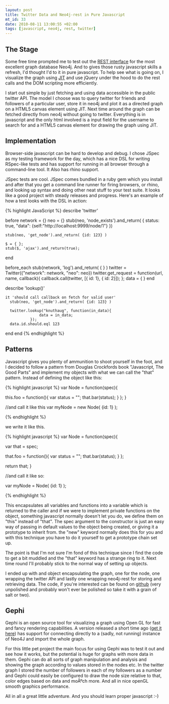 ```yaml
--- 
layout: post
title: Twitter Data and Neo4j-rest in Pure Javascript
mt_id: 33
date: 2010-08-11 13:00:55 +02:00
tags: [javascript, neo4j, rest, twitter]
---
```


## The Stage ##
Some free time prompted me to test out the [REST interface](http://components.neo4j.org/neo4j-rest/) for the most excellent graph database Neo4j. And to gives those rusty javascript skills a refresh, I'd thought I'd to it in pure javascript. To help see what is going on, I visualize the graph using [JIT](http://thejit.org/) and use jQuery under the hood to do the rest calls and the DOM scripting more efficiently. 

I start out simple by just fetching and using data accessible in the public twitter API. The model I choose was to query twitter for friends and followers of a particular user, store it in neo4j and plot it as a directed graph on a HTML5 canvas element using JIT. Next time around the graph can be fetched directly from neo4j without going to twitter. Everything is in javascript and the only html involved is a input field for the username to search for and a HTML5 canvas element for drawing the graph using JIT.

## Implementation ##

Browser-side javascript can be hard to develop and debug. I chose JSpec as my testing framework for the day, which has a nice DSL for writing RSpec-like tests and has support for running in all browser through a command-line tool. It Also has rhino support. 

JSpec tests are cool. JSpec comes bundled in a ruby gem which you install and after that you get a command line runner for firing browsers, or rhino, and looking up syntax and doing other neat stuff to your test suite. It looks like a good project with steady releases and progress. Here's an example of how a test looks with the DSL in action:

{% highlight JavaScript %}
describe 'twitter'

  before
    network = {}
    neo = {}
    stub(neo, 'node_exists').and_return( { status: true,
                                           "data": {self:"http://localhost:9999/node/1"} })

    stub(neo, 'get_node').and_return( {id: 123} )

    $ = { };
    stub($, 'ajax').and_return(true);
  end

  before_each
    stub(network, 'log').and_return( { } )
    twitter = Twitter({"network": network, "neo": neo})
    twitter.get_request = function(url, name, callback){
       callback.call(twitter, [{ id: 1}, { id: 2}]);
    };
    data = { }
  end

  describe 'lookup()'

    it 'should call callback on fetch for valid user'
      stub(neo, 'get_node').and_return( {id: 123} )

      twitter.lookup("knuthaug", function(in_data){
                   data = in_data;
               });
      data.id.should.eql 123
   end
end
{% endhighlight %}

## Patterns ##

Javascript gives you plenty of ammunition to shoot yourself in the foot, and I decided to follow a pattern from Douglas Crockfords book "Javascript, The Good Parts" and implement my objects with what we can call the "that" pattern. Instead of defining the object like this:

{% highlight javascript %}
var Node = function(spec){

  this.foo = function(){
           var status = "";
           that.bar(status);
      }
   };
}


//and call it like this
var myNode = new Node( {id: 1} );

{% endhighlight %}

we write it like this.

{% highlight javascript %}
var Node = function(spec){

   var that = spec;

   that.foo = function(){
           var status = "";
           that.bar(status);
      }
   };

 return that;
}

//and call it like so:

var myNode = Node( {id: 1} );

{% endhighlight %}

This encapsulates all variables and functions into a variable which is returned to the caller and if we were to implement private functions on the object, something javascript normally doesn't let you do, we define them on "this" instead of "that".  The spec argument to the constructor is just an easy way of passing in default values to the object being created, or giving it a prototype to inherit from. the "new" keyword normally does this for you and with this technique you have to do it yourself to get a prototype chain set up.

The point is that I'm not sure I'm fond of this technique since I find the code to get a bit muddled and the "that" keyword has a strange ring to it. Next time round I'll probably stick to the normal way of setting up objects. 

I ended up with and object encapsulating the graph, one for the node, one wrapping the twitter API and lastly one wrapping neo4j-rest for storing and retrieving data. The code, if you're interested can be found on [github](http://github.com/knuthaug/twitter-navigator) (very unpolished and probably won't ever be polished so take it with a grain of salt or two).

## Gephi ##
Gephi is an open source tool for visualizing a graph using Open GL for fast and fancy rendering capabilities. A version released a short time ago ([get it here](http://gephi.org/2010/gsoc-2010-mid-term-adding-support-for-neo4j-in-gephi/)) has support for connecting directly to a (sadly, not running) instance of Neo4J and import the whole graph. 

For this little pet project the main focus for using Gephi was to test it out and see how it works, but the potential is huge for graphs with more data in them. Gephi can do all sorts of graph manipulation and analysis and showing the graph according to values stored in the nodes etc. In the twitter graph I stored the number of followers in each of my followers as a number and Gephi could easily be configured to draw the node size relative to that, color edges based on data and moÃºch more. And all in nice openGL smooth graphics performance. 


All in all a great little adventure. And you should learn proper javascript :-) 
